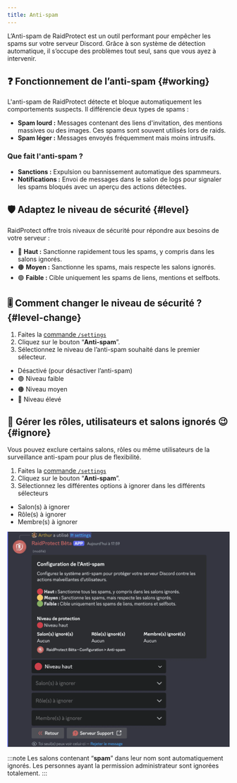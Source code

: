 ```yaml
---
title: Anti-spam
---
```

L’Anti-spam de RaidProtect est un outil performant pour empêcher les spams sur votre serveur Discord. Grâce à son système de détection automatique, il s’occupe des problèmes tout seul, sans que vous ayez à intervenir.

## ❓ Fonctionnement de l’anti-spam {#working}

L'anti-spam de RaidProtect détecte et bloque automatiquement les comportements suspects. Il différencie deux types de spams :
- **Spam lourd :** Messages contenant des liens d'invitation, des mentions massives ou des images. Ces spams sont souvent utilisés lors de raids.
- **Spam léger :** Messages envoyés fréquemment mais moins intrusifs.

### Que fait l'anti-spam ?

- **Sanctions :** Expulsion ou bannissement automatique des spammeurs.
- **Notifications :** Envoi de messages dans le salon de logs pour signaler les spams bloqués avec un aperçu des actions détectées.

## 🛡️ Adaptez le niveau de sécurité {#level}

RaidProtect offre trois niveaux de sécurité pour répondre aux besoins de votre serveur :
- 🔴 **Haut :** Sanctionne rapidement tous les spams, y compris dans les salons ignorés.
- 🟠 **Moyen :** Sanctionne les spams, mais respecte les salons ignorés.
- 🟢 **Faible :** Cible uniquement les spams de liens, mentions et selfbots.

## 🎚️ Comment changer le niveau de sécurité ? {#level-change}

1. Faites la [commande `/settings`](../setup.md#settings)
2. Cliquez sur le bouton “**Anti-spam**”.
3. Sélectionnez le niveau de l’anti-spam souhaité dans le premier sélecteur.
- Désactivé (pour désactiver l’anti-spam)
- 🟢 Niveau faible
- 🟠 Niveau moyen
- 🔴 Niveau élevé

## 🛌 Gérer les rôles, utilisateurs et salons ignorés 😉 {#ignore}

Vous pouvez exclure certains salons, rôles ou même utilisateurs de la surveillance anti-spam pour plus de flexibilité.
1. Faites la [commande `/settings`](../setup.md#settings)
2. Cliquez sur le bouton “**Anti-spam**”.
3. Sélectionnez les différentes options à ignorer dans les différents sélecteurs 
- Salon(s) à ignorer
- Rôle(s) à ignorer
- Membre(s) à ignorer

![Capture d'écran paramètre anti-spam](../assets/rpBeta-settings-anti-spam.webp)

:::note
Les salons contenant “**spam**” dans leur nom sont automatiquement ignorés. Les personnes ayant la permission administrateur sont ignorées totalement. 
:::